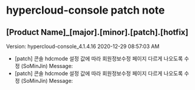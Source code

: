 # hypercloud-console patch note
## [Product Name]_[major].[minor].[patch].[hotfix]
Version: hypercloud-console_4.1.4.16
2020-12-29  08:57:03 AM
- [patch] 콘솔 hdcmode 설정 값에 따라 회원정보수정 페이지 다르게 나오도록 수정 (SoMinJin) 
    Message: 
- [patch] 콘솔 hdcmode 설정 값에 따라 회원정보수정 페이지 다르게 나오도록 수정 (SoMinJin) 
    Message: 